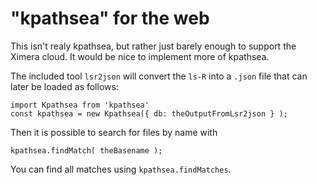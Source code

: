 # "kpathsea" for the web

This isn't realy kpathsea, but rather just barely enough to support
the Ximera cloud.  It would be nice to implement more of kpathsea.

The included tool `lsr2json` will convert the `ls-R` into a `.json`
file that can later be loaded as follows:
```
import Kpathsea from 'kpathsea'
const kpathsea = new Kpathsea({ db: theOutputFromLsr2json } );
```
Then it is possible to search for files by name with
```
kpathsea.findMatch( theBasename );
```
You can find all matches using `kpathsea.findMatches`.
